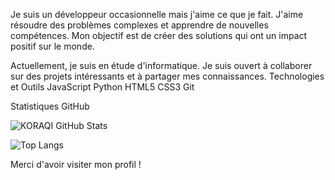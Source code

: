 Je suis un développeur occasionnelle mais j'aime ce que je fait. J'aime résoudre des problèmes complexes et apprendre de nouvelles compétences. Mon objectif est de créer des solutions qui ont un impact positif sur le monde.

Actuellement, je suis en étude d'informatique.
Je suis ouvert à collaborer sur des projets intéressants et à partager mes connaissances.
Technologies et Outils
JavaScript Python HTML5 CSS3 Git

Statistiques GitHub


![KORAQI GitHub Stats](https://github-readme-stats.vercel.app/api?username=Abstru3&show_icons=true&theme=radical) 


![Top Langs](https://github-readme-stats.vercel.app/api/top-langs/?username=Abstru3&layout=compact&langs_count=6&theme=radical)


Merci d'avoir visiter mon profil !
